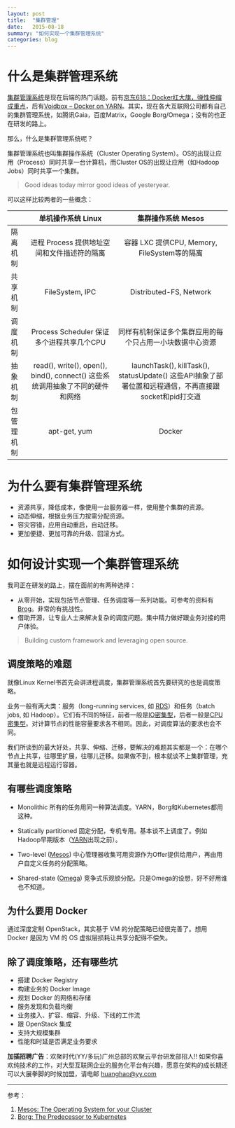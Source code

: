 ```yaml
---
layout: post
title:  "集群管理"
date:   2015-08-18
summary: "如何实现一个集群管理系统"
categories: blog
---
```


# 什么是集群管理系统

[集群管理系统](https://en.wikipedia.org/wiki/Cluster_manager)是现在后端的热门话题。前有[京东618：Docker扛大旗，弹性伸缩成重点](http://www.infoq.com/cn/news/2015/06/jd-618-docker/)，后有[Voidbox – Docker on YARN](http://tech.hulu.com/blog/2015/08/06/voidbox-docker-on-yarn/)。其实，现在各大互联网公司都有自己的集群管理系统，如腾讯Gaia，百度Matrix，Google Borg/Omega；没有的也正在研发的路上。

那么，什么是集群管理系统呢？

集群管理系统也叫集群操作系统（Cluster Operating System）。OS的出现让应用（Process）同时共享一台计算机，而Cluster OS的出现让应用（如Hadoop Jobs）同时共享一个集群。

> Good ideas today mirror good ideas of yesteryear.

可以这样比较两者的一些概念：

|          | 单机操作系统 Linux | 集群操作系统 Mesos|
| -------- | :-----: | :-----: |
隔离机制 | 进程 Process 提供地址空间和文件描述符的隔离 | 容器 LXC 提供CPU, Memory, FileSystem等的隔离 |       
共享机制 | FileSystem, IPC | Distributed-FS, Network
调度机制 | Process Scheduler 保证多个进程共享几个CPU | 同样有机制保证多个集群应用的每个只占用一小块数据中心资源
抽象机制 | read(), write(), open(), bind(), connect() 这些系统调用抽象了不同的硬件和网络 | launchTask(), killTask(), statusUpdate() 这些API抽象了部署位置和远程通信，不再直接跟socket和pid打交道
包管理机制 | apt-get, yum | Docker

# 为什么要有集群管理系统

* 资源共享，降低成本，像使用一台服务器一样，使用整个集群的资源。
* 动态伸缩，根据业务压力按需分配资源。
* 容灾容错，应用自动重启，自动迁移。
* 更加便捷、更加可靠的升级、回滚方式。

# 如何设计实现一个集群管理系统

我司正在研发的路上，摆在面前的有两种选择：

* 从零开始，实现包括节点管理、任务调度等一系列功能。可参考的资料有 [Brog](http://research.google.com/pubs/pub43438.html)。非常的有挑战性。
* 借助开源，让专业人士来解决复杂的调度问题。集中精力做好跟业务对接的用户体验。

> Building custom framework and leveraging open source.

## 调度策略的难题

就像Linux Kernel书首先会讲进程调度，集群管理系统首先要研究的也是调度策略。

业务一般有两大类：服务（long-running services, 如 [RDS](https://aws.amazon.com/rds/mysql/)）和任务（batch jobs, 如 Hadoop）。它们有不同的特征，前者一般是[IO密集型](http://en.wikipedia.org/wiki/I/O_bound)，后者一般是[CPU密集型](http://en.wikipedia.org/wiki/CPU-bound)。对计算节点的性能容量要求各不相同。因此，对调度算法的要求也会不同。

我们所谈到的最大好处，共享、伸缩、迁移，要解决的难题其实都是一个：在哪个节点上共享，往哪里扩展，往哪儿迁移。如果做不到，根本就谈不上集群管理，充其量也就是远程运行容器。

## 有哪些调度策略

*   Monolithic
    所有的任务用同一种算法调度。YARN，Borg和Kubernetes都用这种。
	
*   Statically partitioned
    固定分配，专机专用。基本谈不上调度了。例如Hadoop早期版本（[YARN](http://hadoop.apache.org/docs/current/hadoop-yarn/hadoop-yarn-site/YARN.html)出现之前）。
    
*   Two-level ([Mesos](http://mesos.apache.org/documentation/latest/mesos-architecture/))
	中心管理器收集可用资源作为Offer提供给用户，再由用户自定义任务的分配策略。

*   Shared-state ([Omega](http://research.google.com/pubs/pub41684.html))
    竞争式乐观锁分配。只是Omega的设想，好不好用谁也不知道。 

## 为什么要用 Docker

通过深度定制 OpenStack，其实基于 VM 的分配策略已经很完善了。想用 Docker 是因为 VM 的 OS 虚拟层损耗让共享分配得不偿失。

## 除了调度策略，还有哪些坑

*   搭建 Docker Registry
*   构建业务的 Docker Image
*   规划 Docker 的网络和存储
*   服务发现和负载均衡
*   业务接入、扩容、缩容、升级、下线的工作流
*   跟 OpenStack 集成
*   支持大规模集群
*   性能和时延是否满足业务要求


**加插招聘广告**：欢聚时代(YY/多玩)广州总部的欢聚云平台研发部招人!! 如果你喜欢纯技术的工作，对大型互联网企业的服务化平台有兴趣，愿意在架构的成长期还可以大展拳脚的时候加盟，请电邮 <huanghao@yy.com>




---

参考：

1.  [Mesos: The Operating System for your Cluster](https://www.youtube.com/watch?v=gVGZHzRjvo0)
2.  [Borg: The Predecessor to Kubernetes](http://blog.kubernetes.io/2015/04/borg-predecessor-to-kubernetes.html)
